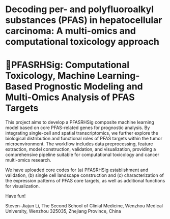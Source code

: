 # Decoding per- and polyfluoroalkyl substances (PFAS) in hepatocellular carcinoma: A multi-omics and computational toxicology approach
# 🧬PFASRHSig: Computational Toxicology, Machine Learning-Based Prognostic Modeling and Multi-Omics Analysis of PFAS Targets
This project aims to develop a PFASRHSig composite machine learning model based on core PFAS-related genes for prognostic analysis. By integrating single-cell and spatial transcriptomics, we further explore the biological distribution and functional roles of PFAS targets within the tumor microenvironment. The workflow includes data preprocessing, feature extraction, model construction, validation, and visualization, providing a comprehensive pipeline suitable for computational toxicology and cancer multi-omics research.

We have uploaded core codes for (a) PFASRHSig establishment and validation, (b) single cell landscape construction and (c) characterization of the expression patterns of PFAS core targets, as well as additional functions for visualization.

Have fun!

Steven-Jiajun Li,
The Second School of Clinial Medicine, Wenzhou Medical University, Wenzhou 325035, Zhejiang Province, China
